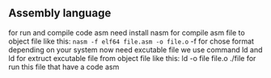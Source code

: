 ## Assembly language

for run and compile code asm need install nasm for compile asm file to object file like this:
        ```nasm -f elf64 file.asm -o file.o```
              -f for chose format depending on your system
now need excutable file we use command ld and ld for extruct excutable file from object file like this:
        ld -o file file.o
./file for run this file that have a code asm 
